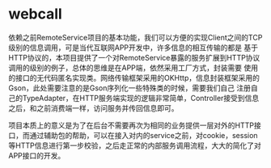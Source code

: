# webcall

依赖之前RemoteService项目的基本功能，我们可以方便的实现Client之间的TCP级别的信息调用，可是当代互联网APP开发中，许多信息的相互传输的都是
基于HTTP协议的，本项目提供了一个对RemoteService暴露的服务扩展到HTTP协议调用的级别的例子，总体的思维是在APP端，依然采用工厂方式，封装需要
使用的接口的无代码匿名实现类。网络传输框架采用的OKHttp，信息封装框架采用的Gson，此处需要注意的是Gson序列化一些特殊类的时候，需要我们自己
注册自己的TypeAdapter，在HTTP服务端实现的逻辑非常简单，Controller接受到信息之后，和之前消费端一样，访问服务并传回信息即可。

项目本质上的意义是为了在后台不需要再次为相同的业务提供一层对外的HTTP接口，而通过辅助包的帮助，可以在接入对内的service之前，对cookie，session等HTTP信息进行第一步校验，之后走正常的内部服务调用流程，大大的简化了对APP接口的开发。
